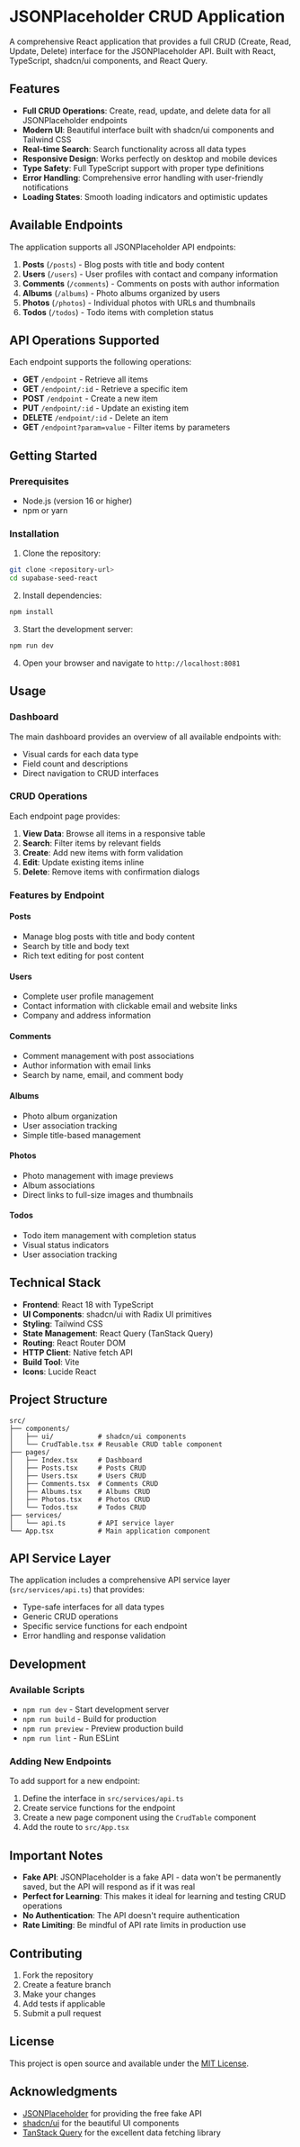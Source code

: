# JSONPlaceholder CRUD Application

A comprehensive React application that provides a full CRUD (Create, Read, Update, Delete) interface for the JSONPlaceholder API. Built with React, TypeScript, shadcn/ui components, and React Query.

## Features

- **Full CRUD Operations**: Create, read, update, and delete data for all JSONPlaceholder endpoints
- **Modern UI**: Beautiful interface built with shadcn/ui components and Tailwind CSS
- **Real-time Search**: Search functionality across all data types
- **Responsive Design**: Works perfectly on desktop and mobile devices
- **Type Safety**: Full TypeScript support with proper type definitions
- **Error Handling**: Comprehensive error handling with user-friendly notifications
- **Loading States**: Smooth loading indicators and optimistic updates

## Available Endpoints

The application supports all JSONPlaceholder API endpoints:

1. **Posts** (`/posts`) - Blog posts with title and body content
2. **Users** (`/users`) - User profiles with contact and company information
3. **Comments** (`/comments`) - Comments on posts with author information
4. **Albums** (`/albums`) - Photo albums organized by users
5. **Photos** (`/photos`) - Individual photos with URLs and thumbnails
6. **Todos** (`/todos`) - Todo items with completion status

## API Operations Supported

Each endpoint supports the following operations:

- **GET** `/endpoint` - Retrieve all items
- **GET** `/endpoint/:id` - Retrieve a specific item
- **POST** `/endpoint` - Create a new item
- **PUT** `/endpoint/:id` - Update an existing item
- **DELETE** `/endpoint/:id` - Delete an item
- **GET** `/endpoint?param=value` - Filter items by parameters

## Getting Started

### Prerequisites

- Node.js (version 16 or higher)
- npm or yarn

### Installation

1. Clone the repository:
```bash
git clone <repository-url>
cd supabase-seed-react
```

2. Install dependencies:
```bash
npm install
```

3. Start the development server:
```bash
npm run dev
```

4. Open your browser and navigate to `http://localhost:8081`

## Usage

### Dashboard
The main dashboard provides an overview of all available endpoints with:
- Visual cards for each data type
- Field count and descriptions
- Direct navigation to CRUD interfaces

### CRUD Operations
Each endpoint page provides:

1. **View Data**: Browse all items in a responsive table
2. **Search**: Filter items by relevant fields
3. **Create**: Add new items with form validation
4. **Edit**: Update existing items inline
5. **Delete**: Remove items with confirmation dialogs

### Features by Endpoint

#### Posts
- Manage blog posts with title and body content
- Search by title and body text
- Rich text editing for post content

#### Users
- Complete user profile management
- Contact information with clickable email and website links
- Company and address information

#### Comments
- Comment management with post associations
- Author information with email links
- Search by name, email, and comment body

#### Albums
- Photo album organization
- User association tracking
- Simple title-based management

#### Photos
- Photo management with image previews
- Album associations
- Direct links to full-size images and thumbnails

#### Todos
- Todo item management with completion status
- Visual status indicators
- User association tracking

## Technical Stack

- **Frontend**: React 18 with TypeScript
- **UI Components**: shadcn/ui with Radix UI primitives
- **Styling**: Tailwind CSS
- **State Management**: React Query (TanStack Query)
- **Routing**: React Router DOM
- **HTTP Client**: Native fetch API
- **Build Tool**: Vite
- **Icons**: Lucide React

## Project Structure

```
src/
├── components/
│   ├── ui/           # shadcn/ui components
│   └── CrudTable.tsx # Reusable CRUD table component
├── pages/
│   ├── Index.tsx     # Dashboard
│   ├── Posts.tsx     # Posts CRUD
│   ├── Users.tsx     # Users CRUD
│   ├── Comments.tsx  # Comments CRUD
│   ├── Albums.tsx    # Albums CRUD
│   ├── Photos.tsx    # Photos CRUD
│   └── Todos.tsx     # Todos CRUD
├── services/
│   └── api.ts        # API service layer
└── App.tsx           # Main application component
```

## API Service Layer

The application includes a comprehensive API service layer (`src/services/api.ts`) that provides:

- Type-safe interfaces for all data types
- Generic CRUD operations
- Specific service functions for each endpoint
- Error handling and response validation

## Development

### Available Scripts

- `npm run dev` - Start development server
- `npm run build` - Build for production
- `npm run preview` - Preview production build
- `npm run lint` - Run ESLint

### Adding New Endpoints

To add support for a new endpoint:

1. Define the interface in `src/services/api.ts`
2. Create service functions for the endpoint
3. Create a new page component using the `CrudTable` component
4. Add the route to `src/App.tsx`

## Important Notes

- **Fake API**: JSONPlaceholder is a fake API - data won't be permanently saved, but the API will respond as if it was real
- **Perfect for Learning**: This makes it ideal for learning and testing CRUD operations
- **No Authentication**: The API doesn't require authentication
- **Rate Limiting**: Be mindful of API rate limits in production use

## Contributing

1. Fork the repository
2. Create a feature branch
3. Make your changes
4. Add tests if applicable
5. Submit a pull request

## License

This project is open source and available under the [MIT License](LICENSE).

## Acknowledgments

- [JSONPlaceholder](https://jsonplaceholder.typicode.com/) for providing the free fake API
- [shadcn/ui](https://ui.shadcn.com/) for the beautiful UI components
- [TanStack Query](https://tanstack.com/query) for the excellent data fetching library
